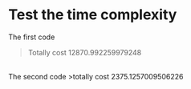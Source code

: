 # Test the time complexity
The first code
>Totally cost 12870.992259979248
<br>
The second code
>totally cost 2375.1257009506226
